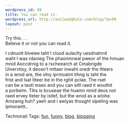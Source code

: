 ```yaml
--- 
wordpress_id: 99
title: You can read it.
wordpress_url: http://anilwadghule.com/blog/?p=99
layout: post
---
```

<p>Try this. . .<br />Believe it or not you can read it.</p><p>I cdnuolt blveiee taht I cluod aulaclty uesdnatnrd<br />waht I was rdanieg The phaonmneal pweor of the hmuan<br />mnid Aoccdrnig to a rscheearch at Cmabrigde<br />Uinervtisy, it deosn't mttaer inwaht oredr the ltteers<br />in a wrod are, the olny iprmoatnt tihng is taht the<br />frist and lsat ltteer be in the rghit pclae. The rset<br />can be a taotl mses and you can sitll raed it wouthit<br />a porbelm. Tihs is bcuseae the huamn mnid deos not<br />raed ervey lteter by istlef, but the wrod as a wlohe.<br />Amzanig huh? yaeh and i awlyas thought slpeling was<br />ipmorantt..</p><p> Technorati Tags: <a href="http://www.technorati.com/tags/fun" rel="tag">fun</a>, <a href="http://www.technorati.com/tags/funny" rel="tag">funny</a>, <a href="http://www.technorati.com/tags/blog" rel="tag">blog</a>, <a href="http://www.technorati.com/tags/blogging" rel="tag">blogging</a></p>
